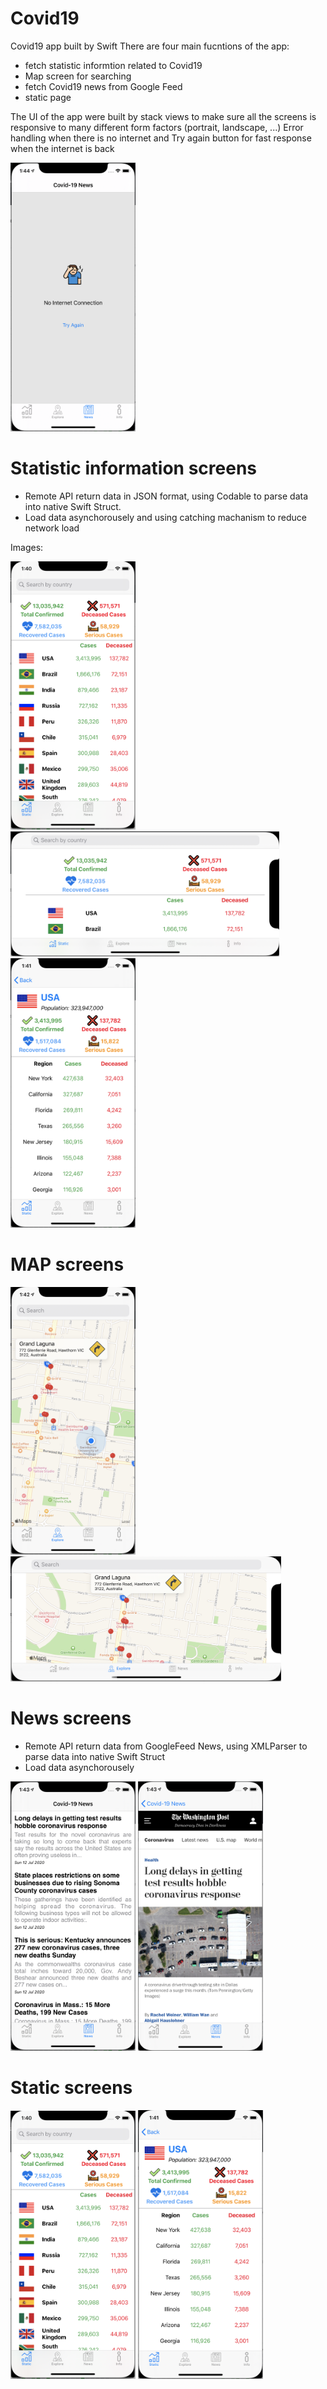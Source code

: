 # Covid19
Covid19 app built by Swift
There are four main fucntions of the app: 
- fetch statistic informtion related to Covid19
- Map screen for searching
- fetch Covid19 news from Google Feed
- static page

The UI of the app were built by stack views to make sure all the screens is responsive to many different form factors (portrait, landscape, ...)
Error handling when there is no internet and Try again button for fast response when the internet is back

<img src="https://github.com/KateVu/Covid19/blob/master/Images/no_internet.png" width="200">

# Statistic information screens
- Remote API return data in JSON format, using Codable to parse data into native Swift Struct.
- Load data asynchorousely and using catching machanism to reduce network load

Images:

<img src="https://github.com/KateVu/Covid19/blob/master/Images/statistic_portrait.png" width="200"> <img src="https://github.com/KateVu/Covid19/blob/master/Images/statistic_landscape.png" height="200"> <img src="https://github.com/KateVu/Covid19/blob/master/Images/statistic_portrait_detail.png" width="200">

# MAP screens

<img src="https://github.com/KateVu/Covid19/blob/master/Images/map_portrait.png" width="200"> <img src="https://github.com/KateVu/Covid19/blob/master/Images/map_landscape.png" height="200">

# News screens
- Remote API return data from GoogleFeed News, using XMLParser to parse data into native Swift Struct
- Load data asynchorousely

<img src="https://github.com/KateVu/Covid19/blob/master/Images/news_portrait.png" width="200">  <img src="https://github.com/KateVu/Covid19/blob/master/Images/news_detail.png" width="200">

# Static screens

<img src="https://github.com/KateVu/Covid19/blob/master/Images/statistic_portrait.png" width="200">  <img src="https://github.com/KateVu/Covid19/blob/master/Images/statistic_portrait_detail.png" width="200">
